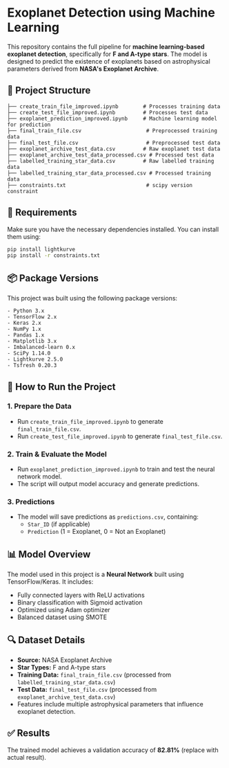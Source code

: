 # Exoplanet Detection using Machine Learning

This repository contains the full pipeline for **machine learning-based exoplanet detection**, specifically for **F and A-type stars**. The model is designed to predict the existence of exoplanets based on astrophysical parameters derived from **NASA's Exoplanet Archive**.

## 📂 Project Structure
```
├── create_train_file_improved.ipynb        # Processes training data
├── create_test_file_improved.ipynb         # Processes test data
├── exoplanet_prediction_improved.ipynb     # Machine learning model for prediction
├── final_train_file.csv                     # Preprocessed training data
├── final_test_file.csv                      # Preprocessed test data
├── exoplanet_archive_test_data.csv         # Raw exoplanet test data
├── exoplanet_archive_test_data_processed.csv # Processed test data
├── labelled_training_star_data.csv         # Raw labelled training data
├── labelled_training_star_data_processed.csv # Processed training data
├── constraints.txt                          # scipy version constraint
```

## 📌 Requirements
Make sure you have the necessary dependencies installed. You can install them using:
```bash
pip install lightkurve
pip install -r constraints.txt
```

## 📦 Package Versions
This project was built using the following package versions:
```
- Python 3.x
- TensorFlow 2.x
- Keras 2.x
- NumPy 1.x
- Pandas 1.x
- Matplotlib 3.x
- Imbalanced-learn 0.x
- SciPy 1.14.0
- Lightkurve 2.5.0
- Tsfresh 0.20.3
```

## 🚀 How to Run the Project
### **1. Prepare the Data**
- Run `create_train_file_improved.ipynb` to generate `final_train_file.csv`.
- Run `create_test_file_improved.ipynb` to generate `final_test_file.csv`.

### **2. Train & Evaluate the Model**
- Run `exoplanet_prediction_improved.ipynb` to train and test the neural network model.
- The script will output model accuracy and generate predictions.

### **3. Predictions**
- The model will save predictions as `predictions.csv`, containing:
  - `Star_ID` (if applicable)
  - `Prediction` (1 = Exoplanet, 0 = Not an Exoplanet)

## 📊 Model Overview
The model used in this project is a **Neural Network** built using TensorFlow/Keras. It includes:
- Fully connected layers with ReLU activations
- Binary classification with Sigmoid activation
- Optimized using Adam optimizer
- Balanced dataset using SMOTE

## 🔍 Dataset Details
- **Source:** NASA Exoplanet Archive
- **Star Types:** F and A-type stars
- **Training Data:** `final_train_file.csv` (processed from `labelled_training_star_data.csv`)
- **Test Data:** `final_test_file.csv` (processed from `exoplanet_archive_test_data.csv`)
- Features include multiple astrophysical parameters that influence exoplanet detection.

## ✅ Results
The trained model achieves a validation accuracy of **82.81%** (replace with actual result).

